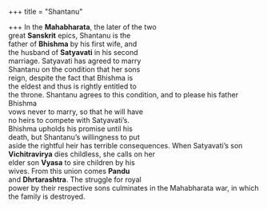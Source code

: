 +++
title = "Shantanu"

+++
In the **Mahabharata**, the later of the two  
great **Sanskrit** epics, Shantanu is the  
father of **Bhishma** by his first wife, and  
the husband of **Satyavati** in his second  
marriage. Satyavati has agreed to marry  
Shantanu on the condition that her sons  
reign, despite the fact that Bhishma is  
the eldest and thus is rightly entitled to  
the throne. Shantanu agrees to this condition, and to please his father Bhishma  
vows never to marry, so that he will have  
no heirs to compete with Satyavati’s.  
Bhishma upholds his promise until his  
death, but Shantanu’s willingness to put  
aside the rightful heir has terrible consequences. When Satyavati’s son **Vichitravirya** dies childless, she calls on her  
elder son **Vyasa** to sire children by his  
wives. From this union comes **Pandu**  
and **Dhrtarashtra**. The struggle for royal  
power by their respective sons culminates in the Mahabharata war, in which  
the family is destroyed.